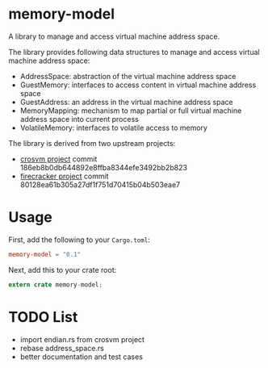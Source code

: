 # memory-model
A library to manage and access virtual machine address space.

The library provides following data structures to manage and access virtual machine address space:
- AddressSpace: abstraction of the virtual machine address space
- GuestMemory: interfaces to access content in virtual machine address space
- GuestAddress: an address in the virtual machine address space
- MemoryMapping: mechanism to map partial or full virtual machine address space into current process
- VolatileMemory: interfaces to volatile access to memory

The library is derived from two upstream projects:
- [crosvm project](https://chromium.googlesource.com/chromiumos/platform/crosvm/) commit 186eb8b0db644892e8ffba8344efe3492bb2b823
- [firecracker project](https://firecracker-microvm.github.io/) commit 80128ea61b305a27df1f751d70415b04b503eae7

# Usage
First, add the following to your `Cargo.toml`:
```toml
memory-model = "0.1"
```
Next, add this to your crate root:
```rust
extern crate memory-model;
```

# TODO List
- import endian.rs from crosvm project
- rebase address\_space.rs
- better documentation and test cases
